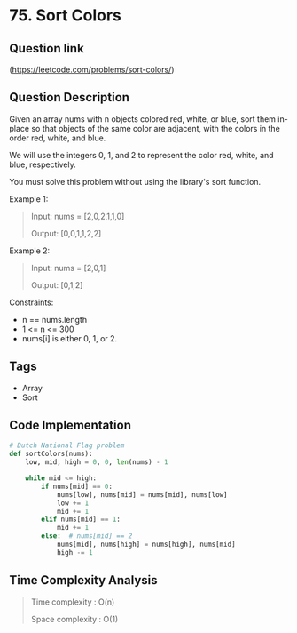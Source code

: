 # 75. Sort Colors

## Question link
(https://leetcode.com/problems/sort-colors/)

## Question Description
Given an array nums with n objects colored red, white, or blue, sort them in-place so that objects of the same color are adjacent, with the colors in the order red, white, and blue.

We will use the integers 0, 1, and 2 to represent the color red, white, and blue, respectively.

You must solve this problem without using the library's sort function.

Example 1:

> Input: nums = [2,0,2,1,1,0]
> 
> Output: [0,0,1,1,2,2]

Example 2:

> Input: nums = [2,0,1]
>
> Output: [0,1,2]
 
Constraints:
- n == nums.length
- 1 <= n <= 300
- nums[i] is either 0, 1, or 2.

## Tags
- Array
- Sort

## Code Implementation
```python
# Dutch National Flag problem
def sortColors(nums):
    low, mid, high = 0, 0, len(nums) - 1

    while mid <= high:
        if nums[mid] == 0:
            nums[low], nums[mid] = nums[mid], nums[low]
            low += 1
            mid += 1
        elif nums[mid] == 1:
            mid += 1
        else:  # nums[mid] == 2
            nums[mid], nums[high] = nums[high], nums[mid]
            high -= 1
```

## Time Complexity Analysis
> Time complexity  : O(n)
>
> Space complexity : O(1)